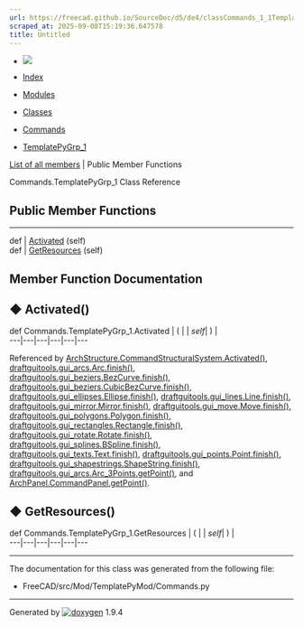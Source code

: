```yaml
---
url: https://freecad.github.io/SourceDoc/d5/de4/classCommands_1_1TemplatePyGrp__1.html
scraped_at: 2025-09-08T15:19:36.647578
title: Untitled
---
```


  * [ ![](https://www.freecad.org/svg/logo-freecad.svg) ](https://freecadweb.org "FreeCAD")
  * [Index](../../index.html "Index")
  * [Modules](../../modules.html "Modules list")
  * [Classes](../../annotated.html "Annotated list")

  * [Commands](../../da/d2d/namespaceCommands.html)
  * [TemplatePyGrp_1](../../d5/de4/classCommands_1_1TemplatePyGrp__1.html)

[List of all members](../../db/d38/classCommands_1_1TemplatePyGrp__1-members.html) | Public Member Functions

Commands.TemplatePyGrp_1 Class Reference

##  Public Member Functions  
  
---  
def | [Activated](../../d5/de4/classCommands_1_1TemplatePyGrp__1.html#a8137c7b8eb4d3fbbe116e223961c1642) (self)  
def | [GetResources](../../d5/de4/classCommands_1_1TemplatePyGrp__1.html#acfcc82b22e343243c39298d8aba745df) (self)  
  
## Member Function Documentation

## ◆ Activated()

def Commands.TemplatePyGrp_1.Activated  | ( |  | _self_| ) |   
---|---|---|---|---|---  
  
Referenced by
[ArchStructure.CommandStructuralSystem.Activated()](../../d7/da2/classArchStructure_1_1CommandStructuralSystem.html#ad9fb6a22ed31e00ef9c24c49d987d59c),
[draftguitools.gui_arcs.Arc.finish()](../../da/d4f/classdraftguitools_1_1gui__arcs_1_1Arc.html#a2262d966a879bfa9b71d9c699e6929b2),
[draftguitools.gui_beziers.BezCurve.finish()](../../d2/dce/classdraftguitools_1_1gui__beziers_1_1BezCurve.html#a6b4598d09cb7c1f0b06fe1b96cc9096f),
[draftguitools.gui_beziers.CubicBezCurve.finish()](../../de/d5e/classdraftguitools_1_1gui__beziers_1_1CubicBezCurve.html#abadcbdae43b1e54d516d249c71fc0991),
[draftguitools.gui_ellipses.Ellipse.finish()](../../db/d98/classdraftguitools_1_1gui__ellipses_1_1Ellipse.html#aa534628f13f8ad6effacb1fcbd76bb2a),
[draftguitools.gui_lines.Line.finish()](../../da/d8f/classdraftguitools_1_1gui__lines_1_1Line.html#a622af4e1166f892f860b86d3d1e3f053),
[draftguitools.gui_mirror.Mirror.finish()](../../d8/dbd/classdraftguitools_1_1gui__mirror_1_1Mirror.html#a73d8f0dba4d186590485bf972fa8e25d),
[draftguitools.gui_move.Move.finish()](../../d2/df5/classdraftguitools_1_1gui__move_1_1Move.html#aa2c8c371106351f316c238f67bf7accf),
[draftguitools.gui_polygons.Polygon.finish()](../../df/d3d/classdraftguitools_1_1gui__polygons_1_1Polygon.html#a06317245940b6d99d62b0823d657dcb2),
[draftguitools.gui_rectangles.Rectangle.finish()](../../dd/d46/classdraftguitools_1_1gui__rectangles_1_1Rectangle.html#a7ba174f4093affb5af55e58c804a527d),
[draftguitools.gui_rotate.Rotate.finish()](../../d5/d4b/classdraftguitools_1_1gui__rotate_1_1Rotate.html#ad60faae5b86f1d2c74f045c2291ae6dd),
[draftguitools.gui_splines.BSpline.finish()](../../d1/d3f/classdraftguitools_1_1gui__splines_1_1BSpline.html#ab00ba1111a2b9d2afcee43a0396a4cd5),
[draftguitools.gui_texts.Text.finish()](../../d1/d46/classdraftguitools_1_1gui__texts_1_1Text.html#a3fe64be64c77319af1f265609dd8e985),
[draftguitools.gui_points.Point.finish()](../../d7/dc7/classdraftguitools_1_1gui__points_1_1Point.html#ac55499c15db7b01680f41b3f3dd32477),
[draftguitools.gui_shapestrings.ShapeString.finish()](../../db/d17/classdraftguitools_1_1gui__shapestrings_1_1ShapeString.html#af7a14bf7135177bc521cfa7a9123b2bf),
[draftguitools.gui_arcs.Arc_3Points.getPoint()](../../d4/d32/classdraftguitools_1_1gui__arcs_1_1Arc__3Points.html#addd65326b504c7bf765526ef2db14321),
and
[ArchPanel.CommandPanel.getPoint()](../../d9/d86/classArchPanel_1_1CommandPanel.html#ad968284b7adc2bee10d76a20c1a4c7fb).

## ◆ GetResources()

def Commands.TemplatePyGrp_1.GetResources  | ( |  | _self_| ) |   
---|---|---|---|---|---  
  
* * *

The documentation for this class was generated from the following file:

  * FreeCAD/src/Mod/TemplatePyMod/Commands.py

* * *

Generated by
[![doxygen](../../doxygen.svg)](https://www.doxygen.org/index.html) 1.9.4

